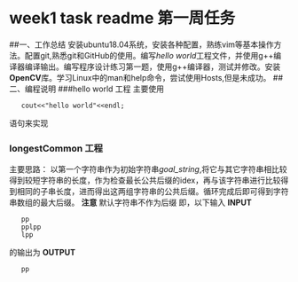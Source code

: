 # week1 task readme 第一周任务
##一、工作总结
    安装ubuntu18.04系统，安装各种配置，熟练vim等基本操作方法。配置git,熟悉git和GitHub的使用。编写*hello world*工程文件，并使用g++编译器编译输出。编写程序设计练习第一题，使用g++编译器，测试并修改。安装**OpenCV**库。学习Linux中的man和help命令，尝试使用Hosts,但是未成功。
##二、编程说明
###hello world 工程
  主要使用
```
   cout<<"hello world"<<endl;
```
语句来实现
### longestCommon 工程
主要思路：
以第一个字符串作为初始字符串*goal_string*,将它与其它字符串相比较得到较短字符串的长度，作为检查最长公共后缀的idex，再与该字符串进行比较得到相同的子串长度，进而得出这两组字符串的公共后缀。循环完成后即可得到字符串数组的最大后缀。
**注意**
默认字符串不作为后缀
即，以下输入
**INPUT**
```
   pp
   pplpp
   lpp
```
的输出为
**OUTPUT**
```
   pp
```


